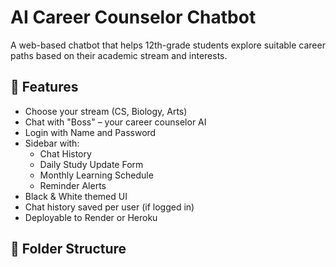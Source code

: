 # AI Career Counselor Chatbot

A web-based chatbot that helps 12th-grade students explore suitable career paths based on their academic stream and interests.

## 🌟 Features

- Choose your stream (CS, Biology, Arts)
- Chat with "Boss" – your career counselor AI
- Login with Name and Password
- Sidebar with:
  - Chat History
  - Daily Study Update Form
  - Monthly Learning Schedule
  - Reminder Alerts
- Black & White themed UI
- Chat history saved per user (if logged in)
- Deployable to Render or Heroku

## 📁 Folder Structure

